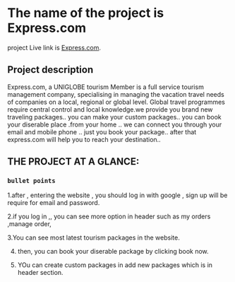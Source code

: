 # The name of the project is Express.com

project Live link is [Express.com](https://goofy-hoover-012daf.netlify.app).

## Project description

Express.com, a UNIGLOBE tourism Member is a full service tourism management company, specialising in managing the vacation travel needs of companies on a local, regional or global level. Global travel programmes require central control and local knowledge.we provide you brand new traveling packages.. you can make your custom packages.. you can book your diserable place .from your home .. we can connect you through your email and mobile phone .. just you book your package.. after that express.com will help you to reach your destination..

## THE PROJECT AT A GLANCE:

### `bullet points`

1.after , entering the website , you should log in with google , sign up will be require for email and password.

2.if you log in ,, you can see more option in header such as my orders ,manage order,

3.You can see most latest tourism packages in the website.

4. then, you can book your diserable package by clicking book now.

5. YOu can create custom packages in add new packages which is in header section.
